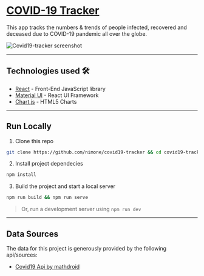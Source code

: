 # [COVID-19 Tracker](https://covid19-tracker.pages.dev/)
This app tracks the numbers & trends of people infected, recovered and deceased due to COVID-19 pandemic all over the globe.

![Covid19-tracker screenshot](https://i.ibb.co/6X93nXQ/covid19-tracker-ss.png)

---
## Technologies used 🛠️
- [React](https://es.reactjs.org/) - Front-End JavaScript library
- [Material UI](https://material-ui.com/) - React UI Framework
- [Chart.js](https://www.chartjs.org/) - HTML5 Charts

---
## Run Locally
1. Clone this repo
```bash
git clone https://github.com/nimone/covid19-tracker && cd covid19-tracker
```
2. Install project dependecies
```bash
npm install
```
3. Build the project and start a local server
```bash
npm run build && npm run serve
```
> Or, run a development server using `npm run dev`

---
## Data Sources
The data for this project is generously provided by the following api/sources:
- [Covid19 Api by mathdroid](https://covid19.mathdro.id/api)